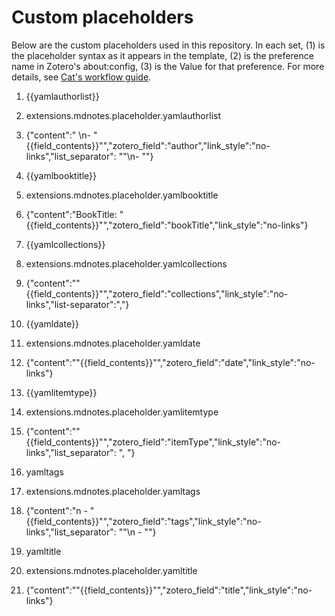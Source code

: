 
# Custom placeholders
Below are the custom placeholders used in this repository. In each set, (1) is the placeholder syntax as it appears in the template, (2) is the preference name in Zotero's about:config, (3) is the Value for that preference. For more details, see [Cat's workflow guide](https://argentinaos.com/zotero-mdnotes/).

1. {{yamlauthorlist}}
2. extensions.mdnotes.placeholder.yamlauthorlist
3. {"content":" \n- \"{{field_contents}}\"","zotero_field":"author","link_style":"no-links","list_separator": "\"\n- \""}


1. {{yamlbooktitle}}
2. extensions.mdnotes.placeholder.yamlbooktitle
3. {"content":"BookTitle: \"{{field_contents}}\"","zotero_field":"bookTitle","link_style":"no-links"}

1. {{yamlcollections}}
2. extensions.mdnotes.placeholder.yamlcollections
3. {"content":"\"{{field_contents}}\"","zotero_field":"collections","link_style":"no-links","list-separator":","}

1. {{yamldate}}
2. extensions.mdnotes.placeholder.yamldate
3. {"content":"\"{{field_contents}}\"","zotero_field":"date","link_style":"no-links"}

1. {{yamlitemtype}}
2. extensions.mdnotes.placeholder.yamlitemtype
3. {"content":"\"{{field_contents}}\"","zotero_field":"itemType","link_style":"no-links","list_separator": ", "}

1. yamltags
2. extensions.mdnotes.placeholder.yamltags
3. {"content":"n - \"{{field_contents}}\"","zotero_field":"tags","link_style":"no-links","list_separator": "\"\n - \""}

1. yamltitle
2. extensions.mdnotes.placeholder.yamltitle
3. {"content":"\"{{field_contents}}\"","zotero_field":"title","link_style":"no-links"}

